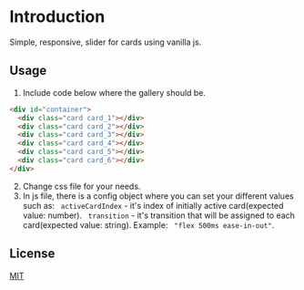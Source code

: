 # Introduction

Simple, responsive, slider for cards using vanilla js.

## Usage

1. Include code below where the gallery should be.
```html
<div id="container">
  <div class="card card_1"></div>
  <div class="card card_2"></div>
  <div class="card card_3"></div>
  <div class="card card_4"></div>
  <div class="card card_5"></div>
  <div class="card card_6"></div>
</div>
```
2. Change css file for your needs.
3. In js file, there is a config object where you can set your different values such as:
  ``` activeCardIndex``` - it's index of initially active card(expected value: number).
  ``` transition``` - it's transition that will be assigned to each card(expected value: string). Example: ``` "flex 500ms ease-in-out"```.
  
## License
[MIT](https://choosealicense.com/licenses/mit/)
